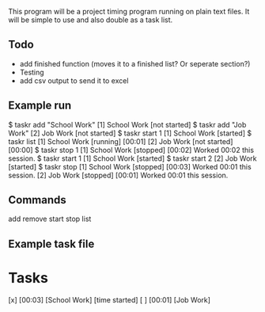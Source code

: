 This program will be a project timing program running on plain text files.
It will be simple to use and also double
as a task list.

Todo
----
 + add finished function (moves it to a finished list?  Or seperate section?)
 + Testing
 + add csv output to send it to excel

Example run
--------

$ taskr add "School Work"
[1] School Work [not started]
$ taskr add "Job Work"
[2] Job Work [not started]
$ taskr start 1
[1] School Work [started]
$ taskr list
[1] School Work [running] [00:01]
[2] Job Work [not started] [00:00]
$ taskr stop 1
[1] School Work [stopped] [00:02]
Worked 00:02 this session.
$ taskr start 1
[1] School Work [started]
$ taskr start 2
[2] Job Work [started]
$ taskr stop
[1] School Work [stopped] [00:03]
Worked 00:01 this session.
[2] Job Work [stopped] [00:01]
Worked 00:01 this session.


Commands
--------
add
remove
start
stop
list

Example task file
-----------------

# Tasks
[x] [00:03] [School Work] [time started]
[ ] [00:01] [Job Work]
